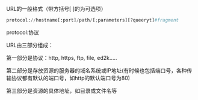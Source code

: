 URL的一般格式（带方括号[ ]的为可选项）

```python
protocol://hostname[:port]/path/[;parameters][?queeryt]#fragment
```

protocol:协议

URL由三部分组成：

第一部分是协议：http, https, ftp, file, ed2k.....

第二部分是存放资源的服务器的域名系统或IP地址(有时候也包括端口号，各种传输协议都有默认的端口号，如http的默认端口号为80)

第三部分是资源的具体地址，如目录或文件名等

